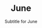 ---
title: June
subtitle: Subtitle for June
image: assets/img/portfolio/01-full.jpg
alt: "June events"

caption:
  title: "June"
  subtitle: "Events in June"
  thumbnail: assets/img/portfolio/01-thumbnail.jpg

days:
  - date: "June 1"
    title: "For the first time since its transition to democracy, the Congress of Deputies in Spain passed a motion of no confidence against the government."
    thumbnail: "assets/img/history/june-1.jpg"
    years:
      2018:
        events:
          - title: "For the first time since its transition to democracy, the Congress of Deputies in Spain passed a motion of no confidence against the government."
            description: "The Congress of Deputies is the lower house of the Cortes Generales, Spain's legislative branch, the upper house being the Senate. The Congress meets in the Palace of the Parliament in Madrid."
            type: "Culture"
  - date: "June 3"
    title: "A failed assassination attempt was made on Shlomo Argov, the Israeli ambassador to the United Kingdom, which event was later used as justification for the First Lebanon War."
    thumbnail: "assets/img/history/june-3.jpg"
    years:
      1982:
        events:
          - title: "A failed assassination attempt was made on Shlomo Argov, the Israeli ambassador to the United Kingdom, which event was later used as justification for the First Lebanon War."
            description: "Shlomo Argov was an Israeli diplomat. He was the Israeli ambassador to the United Kingdom, whose attempted assassination led to the 1982 Lebanon War."
            type: "Culture"
  - date: "June 5"
    title: "After almost two months of civil disobedience, at least 31 people were killed in clashes between the National Police and indigenous people in Bagua Province, Peru."
    thumbnail: "assets/img/history/june-5.jpg"
    years:
      2009:
        events:
          - title: "After almost two months of civil disobedience, at least 31 people were killed in clashes between the National Police and indigenous people in Bagua Province, Peru."
            description: "The 2009 Peruvian political crisis resulted from the ongoing opposition to oil development in the Peruvian Amazon by local Indigenous peoples; they protested Petroperú and confronted the National Police. At the forefront of the movement to resist the development was Asociación Interétnica de Desarrollo de la Selva (AIDESEP), a coalition of indigenous community organizations in the region."
            type: "Culture"
  - date: "June 7"
    title: "White supremacists murdered James Byrd Jr., an African American, by chaining him behind a pickup truck and dragging him along an asphalt road in Jasper, Texas."
    thumbnail: "assets/img/history/june-7.jpg"
    years:
      1998:
        events:
          - title: "White supremacists murdered James Byrd Jr., an African American, by chaining him behind a pickup truck and dragging him along an asphalt road in Jasper, Texas."
            description: "White supremacy is the belief that white people are superior to those of other races and thus should dominate them. The belief favors the maintenance and defense of any power and privilege held by white people. White supremacy has roots in the now-discredited doctrine of scientific racism and was a key justification for European colonialism."
            type: "Culture"
  - date: "June 9"
    title: "A child suicide bomber attacked a wedding in Nadahan, Afghanistan, killing at least 40 people and injuring at least 70 others."
    thumbnail: "assets/img/history/june-9.jpg"
    years:
      2010:
        events:
          - title: "A child suicide bomber attacked a wedding in Nadahan, Afghanistan, killing at least 40 people and injuring at least 70 others."
            description: "The Nagahan wedding bombing was a suicide bombing on a wedding party, which occurred on 9 June 2010 at around 21:00 local time in the village of Nagahan in Arghandab District of Kandahar Province, Afghanistan. The attack killed at least 40 people and wounded at least 77 others. The Ottawa Citizen described it as 'the most lethal attack in the south in recent memory'."
            type: "Culture"
  - date: "June 11"
    title: "Two earthquakes struck northern Afghanistan, triggering a massive landslide that buried a village and killed 75 people."
    thumbnail: "assets/img/history/june-11.jpg"
    years:
      2012:
        events:
          - title: "Two earthquakes struck northern Afghanistan, triggering a massive landslide that buried a village and killed 75 people."
            description: "On 11 June 2012, two moderate earthquakes struck northern Afghanistan, causing a large landslide. The landslide buried the town of Sayi Hazara, trapping 71 people. After four days of digging, only five bodies were recovered and the search was called off. Overall, 75 people were killed and 13 others were injured."
            type: "Culture"
  - date: "June 13"
    title: "Some of the closest advisors and collaborators of Czech prime minister Petr Nečas were arrested for corruption."
    thumbnail: "assets/img/history/june-13.jpg"
    years:
      2013:
        events:
          - title: "Some of the closest advisors and collaborators of Czech prime minister Petr Nečas were arrested for corruption."
            description: "Petr Nečas is a Czech former politician who served as the prime minister of the Czech Republic and leader of the Civic Democratic Party from 2010 to 2013, and as Member of the Chamber of Deputies (MP) from 1993 to 2013."
            type: "Culture"
  - date: "June 15"
    title: "American acrobat Nik Wallenda became the first person to walk a tightrope stretched directly over Niagara Falls."
    thumbnail: "assets/img/history/june-15.jpg"
    years:
      2012:
        events:
          - title: "American acrobat Nik Wallenda became the first person to walk a tightrope stretched directly over Niagara Falls."
            description: "Nikolas Wallenda is an American acrobat, aerialist, daredevil, high wire artist, and author. He is known for his high-wire performances without a safety net. He holds 11 Guinness World Records for various acrobatic feats, and is best known as the first person to walk a tightrope stretched directly over Niagara Falls. Wallenda walked 1,800 feet (550 m) on a steel cable over Masaya Volcano in Nicaragua, his longest walk, on March 4, 2020."
            type: "Culture"
  - date: "June 17"
    title: "Wildfires erupted across central Portugal, eventually causing the deaths of 66 people."
    thumbnail: "assets/img/history/june-17.jpg"
    years:
      2017:
        events:
          - title: "Wildfires erupted across central Portugal, eventually causing the deaths of 66 people."
            description: "A series of four initial deadly wildfires erupted across central Portugal in the afternoon of 17 June 2017 within minutes of each other, resulting in at least 66 deaths and 204 injured people."
            type: "Culture"
  - date: "June 19"
    title: "Facing allegations of sexual assault in Sweden, Julian Assange (pictured), the founder of WikiLeaks, requested asylum at the Ecuadorian embassy in London."
    thumbnail: "assets/img/history/june-19.jpg"
    years:
      2012:
        events:
          - title: "Facing allegations of sexual assault in Sweden, Julian Assange (pictured), the founder of WikiLeaks, requested asylum at the Ecuadorian embassy in London."
            description: "Assange v Swedish Prosecution Authority were the set of legal proceedings in the United Kingdom concerning the requested extradition of Julian Assange to Sweden for a 'preliminary investigation' into accusations of sexual offences allegedly made in August 2010. Assange left Sweden for the UK in 27 September 2010 and a warrant for his arrest was issued in his absence the same day. He was suspected of rape of a lesser degree, unlawful coercion and multiple cases of sexual molestation. In June 2012, Assange breached bail and sought refuge at Ecuador's Embassy in London and was granted asylum."
            type: "Culture"
  - date: "June 21"
    title: "President Bill Clinton awarded the Medal of Honor to 22 Asian Americans, mostly from the 442nd Regimental Combat Team, for actions during World War II."
    thumbnail: "assets/img/history/june-21.jpg"
    years:
      2000:
        events:
          - title: "President Bill Clinton awarded the Medal of Honor to 22 Asian Americans, mostly from the 442nd Regimental Combat Team, for actions during World War II."
            description: "William Jefferson Clinton is an American politician and lawyer who served as the 42nd president of the United States from 1993 to 2001. A member of the Democratic Party, he previously served as the attorney general of Arkansas from 1977 to 1979 and as the governor of Arkansas from 1979 to 1981, and again from 1983 to 1992. Clinton, whose policies reflected a centrist 'Third Way' political philosophy, became known as a New Democrat."
            type: "Culture"
  - date: "June 23"
    title: "Citizens of the United Kingdom voted in favour of leaving the European Union."
    thumbnail: "assets/img/history/june-23.jpg"
    years:
      2016:
        events:
          - title: "Citizens of the United Kingdom voted in favour of leaving the European Union."
            description: "The 2016 United Kingdom European Union membership referendum, commonly referred to as the EU referendum or the Brexit referendum, was a referendum that took place on 23 June 2016 in the United Kingdom (UK) and Gibraltar under the provisions of the European Union Referendum Act 2015 to ask the electorate whether the country should continue to remain a member of, or leave, the European Union (EU). The result was a vote in favour of leaving the EU, triggering calls to begin the process of the country's withdrawal from the EU commonly termed 'Brexit'."
            type: "Culture"
  - date: "June 25"
    title: "Russian invasion of Ukraine: Russian forces captured the city of Sievierodonetsk, Ukraine, after six weeks of fighting."
    thumbnail: "assets/img/history/june-25.jpg"
    years:
      2022:
        events:
          - title: "Russian invasion of Ukraine: Russian forces captured the city of Sievierodonetsk, Ukraine, after six weeks of fighting."
            description: "On 24 February 2022, Russia invaded Ukraine in a major escalation of the Russo-Ukrainian War, which had started in 2014. The invasion, the largest and deadliest conflict in Europe since World War II, has caused hundreds of thousands of military casualties and tens of thousands of Ukrainian civilian casualties. As of 2025, Russian troops occupy about 20% of Ukraine. From a population of 41 million, about 8 million Ukrainians had been internally displaced and more than 8.2 million had fled the country by April 2023, creating Europe's largest refugee crisis since World War II."
            type: "Culture"
  - date: "June 27"
    title: "The Japanese space probe Hayabusa2 (artist's impression pictured) arrived at the asteroid Ryugu to collect samples for return to Earth."
    thumbnail: "assets/img/history/june-27.jpg"
    years:
      2018:
        events:
          - title: "The Japanese space probe Hayabusa2 (artist's impression pictured) arrived at the asteroid Ryugu to collect samples for return to Earth."
            description: "Hayabusa2  is an asteroid sample-return mission operated by the Japanese state space agency JAXA. It is a successor to the Hayabusa mission, which returned asteroid samples for the first time in June 2010. Hayabusa2 was launched on 3 December 2014 and rendezvoused in space with near-Earth asteroid 162173 Ryugu on 27 June 2018. It surveyed the asteroid for a year and a half and took samples. It left the asteroid in November 2019 and returned the samples to Earth on 5 December 2020 UTC. Its mission has now been extended through at least 2031, when it will rendezvous with the small, rapidly-rotating asteroid 1998 KY26."
            type: "Culture"
  - date: "June 29"
    title: "An overloaded balcony collapsed in Chicago, United States, killing 13 people and injuring 57 others."
    thumbnail: "assets/img/history/june-29.jpg"
    years:
      2003:
        events:
          - title: "An overloaded balcony collapsed in Chicago, United States, killing 13 people and injuring 57 others."
            description: "On June 29, 2003, an overloaded balcony collapsed during a party in a Chicago, Illinois apartment building, killing thirteen people and seriously injuring fifty-seven others. It was the deadliest porch collapse in American history."
            type: "Culture"

---